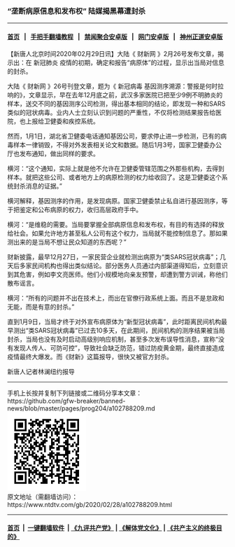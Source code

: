### “垄断病原信息和发布权” 陆媒揭黑幕遭封杀
------------------------

#### [首页](https://github.com/gfw-breaker/banned-news/blob/master/README.md) &nbsp;&nbsp;|&nbsp;&nbsp; [手把手翻墙教程](https://github.com/gfw-breaker/guides/wiki) &nbsp;&nbsp;|&nbsp;&nbsp; [禁闻聚合安卓版](https://github.com/gfw-breaker/bn-android) &nbsp;&nbsp;|&nbsp;&nbsp; [网门安卓版](https://github.com/oGate2/oGate) &nbsp;&nbsp;|&nbsp;&nbsp; [神州正道安卓版](https://github.com/SzzdOgate/update) 



<div><div class="post_content" itemprop="articleBody">
 <p>
  【新唐人北京时间2020年02月29日讯】大陆《
  <ok href="https://www.ntdtv.com/gb/财新网.htm">
   财新网
  </ok>
  》2月26号发布文章，揭示出：在
  <ok href="https://www.ntdtv.com/gb/新冠肺炎.htm">
   新冠肺炎
  </ok>
  疫情的初期，确定和报告“病原体”的过程，显示出当局对信息的封杀。
 </p>
 <p>
  大陆《
  <ok href="https://www.ntdtv.com/gb/财新网.htm">
   财新网
  </ok>
  》26号刊登文章，题为《
  <ok href="https://www.ntdtv.com/gb/新冠病毒.htm">
   新冠病毒
  </ok>
  基因测序溯源：警报是何时拉响的》，文章显示，早在去年12月底之前，武汉多家医院已把至少9例不明肺炎的样本，送交不同的基因测序公司检测，得出基本相同的结论，即发现一种和SARS类似的冠状病毒。业内人士立刻认识到问题的严重性，不仅将检测结果报告给医院，也上报给卫健委和疾控系统。
 </p>
 <p>
  然而，1月1日，湖北省卫健委电话通知基因公司，要求停止进一步检测，已有的病毒样本一律销毁，不得对外发表相关论文和数据。随后1月3号，国家卫健委办公厅也发布通知，做出同样的要求。
 </p>
 <p>
  横河：“这个通知，实际上就是他不允许在卫健委管辖范围之外那些机构，去得到样本。就把这些公司、或者地方上的病原检测的权力给收回了。这是卫健委这个系统封杀消息的证据。”
 </p>
 <p>
  横河解释，基因测序的作用，是发现病原。国家卫健委禁止私自进行基因测序，等于把鉴定和公布病原的权力，收归高层政府手中。
 </p>
 <p>
  横河：“是维稳的需要。当局要掌握全部病原信息和发布权，有目的有选择的释放给社会。如果允许地方甚至私人公司有这个权力，当局就不能控制信息了。那如果测出来的是当局不想让民众知道的东西呢？”
 </p>
 <p>
  财新披露，最早12月27日，一家民营企业就检测出病原为“类SARS冠状病毒”；几天后多家民间机构也得出类似结论。部分医务人员通过内部渠道得知后，立刻意识到其危害，例如李文亮医师。他们小规模地向亲友预警，却遭到警方训诫，称他们散布谣言。
 </p>
 <p>
  横河：“所有的问题并不出在技术上，而出在官僚行政系统上面。而且不是怠政和无能，而是有意的封杀。”
 </p>
 <p>
  直到1月9日，当局才终于对外宣布病原体为“新型冠状病毒”，此时距离民间机构最早测出“类SARS冠状病毒”已过去10多天，在此期间，民间机构的测序结果被当局封杀，当局也没有及时启动高级别响应机制，甚至多次发布误导性消息，宣称“没有发现人传人、可防可控”，导致社会缺乏防范，错过防疫黄金期，最终直接造成疫情最终大爆发。而《财新》这篇报导，很快又被官方封杀。
 </p>
 <p>
  新唐人记者林澜纽约报导
 </p>
 <div class="single_ad">
 </div>
</div>
</div>
<hr/>
手机上长按并复制下列链接或二维码分享本文章：<br/>
https://github.com/gfw-breaker/banned-news/blob/master/pages/prog204/a102788209.md <br/>
<a href='https://github.com/gfw-breaker/banned-news/blob/master/pages/prog204/a102788209.md'><img src='https://github.com/gfw-breaker/banned-news/blob/master/pages/prog204/a102788209.md.png'/></a> <br/>
原文地址（需翻墙访问）：https://www.ntdtv.com/gb/2020/02/28/a102788209.html


------------------------
#### [首页](https://github.com/gfw-breaker/banned-news/blob/master/README.md) &nbsp;|&nbsp; [一键翻墙软件](https://github.com/gfw-breaker/nogfw/blob/master/README.md) &nbsp;| [《九评共产党》](https://github.com/gfw-breaker/9ping.md/blob/master/README.md#九评之一评共产党是什么) | [《解体党文化》](https://github.com/gfw-breaker/jtdwh.md/blob/master/README.md) | [《共产主义的终极目的》](https://github.com/gfw-breaker/gczydzjmd.md/blob/master/README.md)


<img src='http://gfw-breaker.win/banned-news/pages/prog204/a102788209.md' width='0px' height='0px'/>
